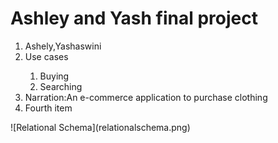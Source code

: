 # Ashley and Yash final project

<ol>
  <li>Ashely,Yashaswini</li>
  <li>Use cases</li>
	<ol>
		<li>Buying</li>
		<li>Searching</li>
	</ol>	
  <li>Narration:An e-commerce application to purchase clothing</li>
  <li>Fourth item</li>
</ol>
![Relational Schema](relationalschema.png)


 
